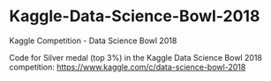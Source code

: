 # Kaggle-Data-Science-Bowl-2018

Kaggle Competition - Data Science Bowl 2018

Code for Silver medal (top 3%) in the Kaggle Data Science Bowl 2018 competition: https://www.kaggle.com/c/data-science-bowl-2018
